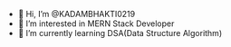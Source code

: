 - 👋 Hi, I’m @KADAMBHAKTI0219
- 👀 I’m interested in MERN Stack Developer
- 🌱 I’m currently learning DSA(Data Structure Algorithm)

<!---
KADAMBHAKTI0219/KADAMBHAKTI0219 is a ✨ special ✨ repository because its `README.md` (this file) appears on your GitHub profile.
You can click the Preview link to take a look at your changes.
--->
